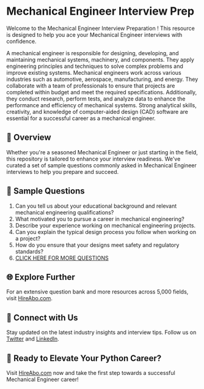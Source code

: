 # Mechanical Engineer Interview Prep

Welcome to the Mechanical Engineer Interview Preparation ! This resource is designed to help you ace your Mechanical Engineer interviews with confidence.

A mechanical engineer is responsible for designing, developing, and maintaining mechanical systems, machinery, and components. They apply engineering principles and techniques to solve complex problems and improve existing systems. Mechanical engineers work across various industries such as automotive, aerospace, manufacturing, and energy. They collaborate with a team of professionals to ensure that projects are completed within budget and meet the required specifications. Additionally, they conduct research, perform tests, and analyze data to enhance the performance and efficiency of mechanical systems. Strong analytical skills, creativity, and knowledge of computer-aided design (CAD) software are essential for a successful career as a mechanical engineer.

## 🚀 Overview

Whether you're a seasoned Mechanical Engineer or just starting in the field, this repository is tailored to enhance your interview readiness. We've curated a set of sample questions commonly asked in Mechanical Engineer interviews to help you prepare and succeed.

## 📝 Sample Questions

1. Can you tell us about your educational background and relevant mechanical engineering qualifications?
2. What motivated you to pursue a career in mechanical engineering?
3. Describe your experience working on mechanical engineering projects.
4. Can you explain the typical design process you follow when working on a project?
5. How do you ensure that your designs meet safety and regulatory standards?
6. [CLICK HERE FOR MORE QUESTIONS](https://hireabo.com/job/3_1_0/Mechanical%20Engineer)

## 🌐 Explore Further

For an extensive question bank and more resources across 5,000 fields, visit [HireAbo.com](https://www.hireabo.com).

## 📱 Connect with Us

Stay updated on the latest industry insights and interview tips. Follow us on [Twitter](https://twitter.com/hireabo) and [LinkedIn](https://www.linkedin.com/in/hire-abo-3609972a8/).

## 🚀 Ready to Elevate Your Python Career?

Visit [HireAbo.com](https://www.hireabo.com) now and take the first step towards a successful Mechanical Engineer career!